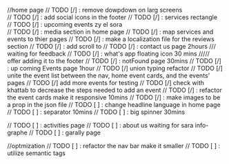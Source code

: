 //home page
// TODO [/] : remove dowpdown on larg screens  
// TODO [/] : add social icons in the footer
// TODO [/] : services rectangle  
// TODO [/] : upcoming events zy el sora  
// TODO [/] : media section in home page
// TODO [/] : map services and events to thier pages
// TODO [/] : make a localization file for the reviews section
// TODO [/] : add scroll to
// TODO [/] : contact us page 2hours /// waiting for feedback
// TODO [/] : what's app floating icon 30 mins ///// offer adding it to the footer
// TODO [/] : notFound page 30mins
// TODO [/] : up coming Events page 1hour
// TODO [/] union typing refactor
// TODO [/] unite the event list between the nav, home event cards, and the events' pages
// TODO [/] add more events for testing
// TODO [/] check with khattab to decrease the steps needed to add an event
// TODO [/] : refactor the event cards make it responsive 10mins
// TODO [/] : make images to be a prop in the json file
// TODO [ ] : change headline language in home page
// TODO [ ] : separator 10mins
// TODO [ ] : big spinner 30mins

// TODO [ ] : activities page
// TODO [ ] : about us waiting for sara info-graphe
// TODO [ ] : garally page

//optmization
// TODO [ ] : refactor the nav bar make it smaller
// TODO [ ] : utilize semantic tags
